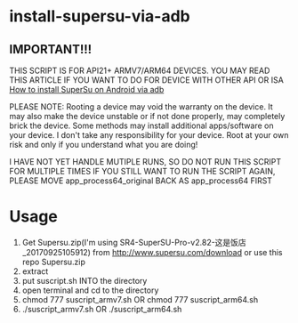 # install-supersu-via-adb

## IMPORTANT!!!

THIS SCRIPT IS FOR API21+ ARMV7/ARM64 DEVICES.
YOU MAY READ THIS ARTICLE IF YOU WANT TO DO FOR DEVICE WITH OTHER API OR ISA [How to install SuperSu on Android via adb](http://selvaline.blogspot.tw/2015/09/how-to-install-supersu-on-android-via.html)

PLEASE NOTE: Rooting a device may void the warranty on the device. It may also make the device unstable or if not done properly, may completely brick the device. Some methods may install additional apps/software on your device. I don't take any responsibility for your device. Root at your own risk and only if you understand what you are doing!

I HAVE NOT YET HANDLE MUTIPLE RUNS, SO DO NOT RUN THIS SCRIPT FOR MULTIPLE TIMES
IF YOU STILL WANT TO RUN THE SCRIPT AGAIN, PLEASE MOVE app_process64_original BACK AS app_process64 FIRST

# Usage

1. Get Supersu.zip(I'm using SR4-SuperSU-Pro-v2.82-这是饭店_20170925105912) from http://www.supersu.com/download or use this repo Supersu.zip
2. extract
3. put suscript.sh INTO the directory
4. open terminal and cd to the directory
5. chmod 777 suscript_armv7.sh   OR   chmod 777 suscript_arm64.sh 
6. ./suscript_armv7.sh   OR   ./suscript_arm64.sh 
